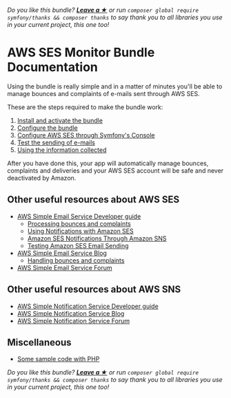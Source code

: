*Do you like this bundle? [**Leave a &#9733;**](#js-repo-pjax-container) or run `composer global require symfony/thanks && composer thanks` to say thank you to all libraries you use in your current project, this one too!*

AWS SES Monitor Bundle Documentation
====================================

Using the bundle is really simple and in a matter of minutes you'll be able to manage bounces and complaints of e-mails sent through AWS SES.

These are the steps required to make the bundle work:

1. [Install and activate the bundle](Installation.md)
2. [Configure the bundle](Configuration.md)
3. [Configure AWS SES through Symfony's Console](Integration.md)
4. [Test the sending of e-mails](Test.md)
5. [Using the information collected](Using.md)

After you have done this, your app will automatically manage bounces, complaints and deliveries and your AWS SES account will be safe and never deactivated by Amazon.

Other useful resources about AWS SES
------------------------------------

- [AWS Simple Email Service Developer guide](http://docs.aws.amazon.com/ses/latest/DeveloperGuide/Welcome.html)
  - [Processing bounces and complaints](http://docs.aws.amazon.com/ses/latest/DeveloperGuide/best-practices-bounces-complaints.html)
  - [Using Notifications with Amazon SES](http://docs.aws.amazon.com/ses/latest/DeveloperGuide/notifications.html)
  - [Amazon SES Notifications Through Amazon SNS](http://docs.aws.amazon.com/ses/latest/DeveloperGuide/notifications-via-sns.html)
  - [Testing Amazon SES Email Sending](http://docs.aws.amazon.com/ses/latest/DeveloperGuide/mailbox-simulator.html)
- [AWS Simple Email Service Blog](http://sesblog.amazon.com/)
  - [Handling bounces and complaints](http://sesblog.amazon.com/post/TxJE1JNZ6T9JXK/-Handling-span-class-matches-Bounces-span-and-Complaints.pdf)
- [AWS Simple Email Service Forum](https://forums.aws.amazon.com/forum.jspa?forumID=90)

Other useful resources about AWS SNS
------------------------------------

- [AWS Simple Notification Service Developer guide](http://docs.aws.amazon.com/sns/latest/dg/welcome.html)
- [AWS Simple Notification Service Blog](https://aws.amazon.com/it/blogs/aws/category/amazon-sns/)
- [AWS Simple Notification Service Forum](https://forums.aws.amazon.com/forum.jspa?forumID=72)

Miscellaneous
-------------

- [Some sample code with PHP](https://forums.aws.amazon.com/message.jspa?messageID=202798#202798)

*Do you like this bundle? [**Leave a &#9733;**](#js-repo-pjax-container) or run `composer global require symfony/thanks && composer thanks` to say thank you to all libraries you use in your current project, this one too!*

